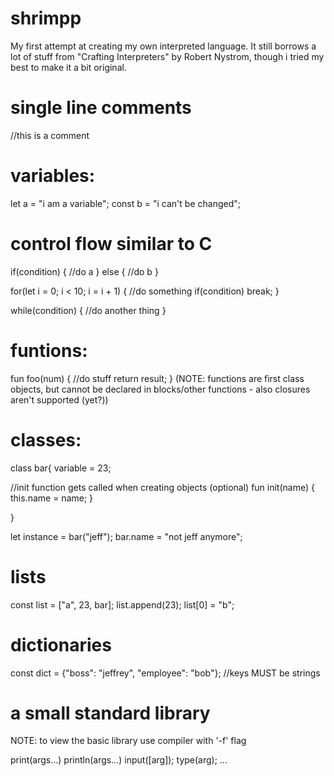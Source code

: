 # shrimpp
My first attempt at creating my own interpreted language. It still borrows a lot of stuff from "Crafting Interpreters" by Robert Nystrom,
though i tried my best to make it a bit original.

# single line comments

//this is a comment

# variables:

let a = "i am a variable";
const b = "i can't be changed";

# control flow similar to C

if(condition) {
  //do a
} else {
  //do b
}

for(let i = 0; i < 10; i = i + 1) {
  //do something
  if(condition)
    break;
}

while(condition) {
  //do another thing
}

# funtions:

fun foo(num) {
  //do stuff
  return result;
}
(NOTE: functions are first class objects, but cannot be declared in blocks/other functions - also closures aren't supported (yet?))

# classes:

class bar{
  variable = 23;

  //init function gets called when creating objects (optional)
  fun init(name) {
    this.name = name;
  }

}

let instance = bar("jeff");
bar.name = "not jeff anymore";

# lists

const list = ["a", 23, bar];
list.append(23);
list[0] = "b";

# dictionaries

const dict = {"boss": "jeffrey", "employee": "bob"};  //keys MUST be strings

# a small standard library

NOTE: to view the basic library use compiler with '-f' flag

print(args...)
println(args...)
input([arg]);
type(arg);
...
